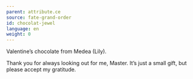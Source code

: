 ```yaml
---
parent: attribute.ce
source: fate-grand-order
id: chocolat-jewel
language: en
weight: 0
---
```


Valentine’s chocolate from Medea (Lily).

Thank you for always looking out for me, Master.
It’s just a small gift, but please accept my gratitude.
